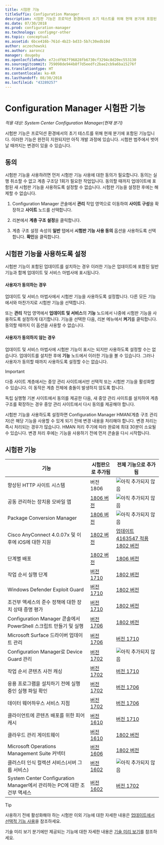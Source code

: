 ```yaml
---
title: 시험판 기능
titleSuffix: Configuration Manager
description: 시험판 기능은 프로덕션 환경에서의 초기 테스트를 위해 현재 분기에 포함된 기능입니다.
ms.date: 07/30/2018
ms.prod: configuration-manager
ms.technology: configmgr-other
ms.topic: conceptual
ms.assetid: 6bce416b-761d-4b23-bd33-5b7c30edb10d
author: aczechowski
ms.author: aaroncz
manager: dougeby
ms.openlocfilehash: e72cdf667f96828fb6730cf3294c8d20ec553130
ms.sourcegitcommit: 759098de944b8f7d5eedfc2bae2cb9a6ba15276f
ms.translationtype: HT
ms.contentlocale: ko-KR
ms.lasthandoff: 08/30/2018
ms.locfileid: "43289257"
---
```

# <a name="pre-release-features-in-configuration-manager"></a>Configuration Manager 시험판 기능

*적용 대상: System Center Configuration Manager(현재 분기)*

시험판 기능은 프로덕션 환경에서의 초기 테스트를 위해 현재 분기에 포함된 기능입니다. 이러한 기능은 완전히 지원되지만 아직 개발 과정에 있습니다. 시험판 범주에서 벗어날 때까지는 변경이 있을 수 있습니다.



## <a name="give-consent"></a>동의  

시험판 기능을 사용하려면 먼저 시험판 기능 사용에 대한 동의가 필요합니다. 동의는 실행 취소할 수 없고 계층 구조당 1회가 필요한 작업입니다. 동의할 때까지 업데이트에 포함된 새 시험판 기능을 사용하도록 설정할 수 없습니다. 시험판 기능을 설정한 후에는 해제할 수 없습니다.

1. Configuration Manager 콘솔에서 **관리** 작업 영역으로 이동하여 **사이트 구성**을 확장하고 **사이트** 노드를 선택합니다.  

2. 리본에서 **계층 구조 설정**을 클릭합니다.  

3. 계층 구조 설정 속성의 **일반** 탭에서 **시험판 기능 사용 동의** 옵션을 사용하도록 선택합니다. **확인**을 클릭합니다.  



## <a name="enabling-pre-release-features"></a>시험판 기능을 사용하도록 설정

시험판 기능이 포함된 업데이트를 설치하는 경우 이러한 기능은 업데이트에 포함된 일반 기능과 함께 업데이트 및 서비스 마법사에 표시됩니다.

#### <a name="if-you-have-given-consent"></a>사용자가 동의하는 경우
업데이트 및 서비스 마법사에서 시험판 기능을 사용하도록 설정합니다. 다른 모든 기능에서와 마찬가지로 시험판 기능을 선택합니다.     

또는 **관리** 작업 영역에서 **업데이트 및 서비스**의 **기능** 노드에서 나중에 시험판 기능을 사용하도록 설정하게 대기합니다. 기능을 선택한 다음, 리본 메뉴에서 **켜기**를 클릭합니다. 동의할 때까지 이 옵션을 사용할 수 없습니다.

#### <a name="if-you-havent-given-consent"></a>사용자가 동의하지 않는 경우
업데이트 및 서비스 마법사에 시험판 기능이 표시는 되지만 사용하도록 설정할 수는 없습니다. 업데이트를 설치한 후에 **기능** 노드에서 이러한 기능을 볼 수 있습니다. 그러나 사용자가 동의할 때까지 사용하도록 설정할 수는 없습니다.


> [!Important]  
> 다중 사이트 계층에서는 중앙 관리 사이트에서만 선택적 또는 시험판 기능을 활성화할 수 있습니다. 이 동작은 계층 전체에 충돌이 발생하지 않도록 합니다. <!--507197-->  
> 
> 독립 실행형 기본 사이트에서 동의를 제공한 다음, 새 중앙 관리 사이트를 설치하여 계층 구조를 확장하는 경우 중앙 관리 사이트에서 다시 동의를 제공해야 합니다.  

시험판 기능을 사용하도록 설정하면 Configuration Manager HMAN(계층 구조 관리자)은 해당 기능을 사용할 수 있게 되기 전에 변경 내용을 처리해야 합니다. 변경 처리는 즉시 처리되는 경우가 많습니다. HMAN 처리 주기에 따라 완료에 최대 30분이 소요될 수 있습니다. 변경 처리 후에는 기능을 사용하기 전에 먼저 콘솔을 다시 시작합니다.



## <a name="pre-release-features"></a>시험판 기능

<!--Note/tip for target article

> [!Note]  
> In this version of Configuration Manager, <feature name> is a pre-release feature. To enable it, see [Pre-release features](/sccm/core/servers/manage/pre-release-features).  


> [!Tip]  
> This feature was first introduced in version 1702 as a [pre-release feature](/sccm/core/servers/manage/pre-release-features). Beginning with version 1706, this feature is no longer a pre-release feature.  

-->


| 기능          | 시험판으로 추가됨 | 전체 기능으로 추가됨 |  
|------------------|----------------------|-------------------------|
| 향상된 HTTP 사이트 시스템<!--1356889,1358228--> |버전 1806|![아직 추가되지 않음](media/red_x.png)|
| 공동 관리하는 장치용 모바일 앱<!--1357892-->|[1806 버전](/sccm/core/clients/manage/co-management-switch-workloads#workloads-able-to-be-transitioned-to-intune)|![아직 추가되지 않음](media/red_x.png)|
| Package Conversion Manager<!--1357861-->|[1806 버전](/sccm/apps/pcm/package-conversion-manager)|![아직 추가되지 않음](media/red_x.png)|
| Cisco AnyConnect 4.0.07x 및 이후에 iOS에 대한 지원<!--1357393-->|[1802 버전](/sccm/mdm/deploy-use/create-vpn-profiles)| [업데이트 4163547 적용 1802 버전](/sccm/mdm/deploy-use/create-vpn-profiles) |
| 단계별 배포<!--1356837-->|[1802 버전](/sccm/osd/deploy-use/create-phased-deployment-for-task-sequence)|[1806 버전](/sccm/osd/deploy-use/create-phased-deployment-for-task-sequence)|
| 작업 순서 실행 단계 <!-- 1261338 --> |  [버전 1710](/sccm/osd/understand/task-sequence-steps#child-task-sequence) |[1802 버전](/sccm/osd/deploy-use/manage-task-sequences-to-automate-tasks#add-child-task-sequences-to-a-task-sequence)|
| Windows Defender Exploit Guard <!-- 1355468 --> |  [버전 1710](/sccm/protect/deploy-use/create-deploy-exploit-guard-policy) |[1802 버전](/sccm/protect/deploy-use/create-deploy-exploit-guard-policy)|
| 조건부 액세스의 준수 정책에 대한 장치 상태 증명 평가<!-- 1235616 --> |  [버전 1710](/sccm/mdm/deploy-use/manage-access-to-o365-services-for-pcs-managed-by-sccm) |[1802 버전](/sccm/mdm/deploy-use/manage-access-to-o365-services-for-pcs-managed-by-sccm)|
| Configuration Manager 콘솔에서 PowerShell 스크립트 만들기 및 실행 <!-- 1236459 --> |  [버전 1706](/sccm/apps/deploy-use/create-deploy-scripts)|[1802 버전](/sccm/apps/deploy-use/create-deploy-scripts)|
| Microsoft Surface 드라이버 업데이트 관리<!-- 1098490 --> |  [버전 1706](/sccm/sum/get-started/configure-classifications-and-products) | [버전 1710](/sccm/sum/get-started/configure-classifications-and-products)|
| Configuration Manager로 Device Guard 관리 <!-- 1319346 --> |  [버전 1702](/sccm/protect/deploy-use/use-device-guard-with-configuration-manager)|![아직 추가되지 않음](media/red_x.png)|
| 작업 순서 콘텐츠 사전 캐싱 <!-- 1021244 --> |  [버전 1702](/sccm/osd/deploy-use/create-a-task-sequence-to-upgrade-an-operating-system#configure-pre-cache-content) | [버전 1710](/sccm/osd/deploy-use/create-a-task-sequence-to-upgrade-an-operating-system#configure-pre-cache-content)|
| 응용 프로그램을 설치하기 전에 실행 중인 실행 파일 확인 <!-- 1284624 --> |   [버전 1702](/sccm/apps/deploy-use/deploy-applications#how-to-check-for-running-executable-files-before-installing-an-application) |[버전 1706](/sccm/apps/deploy-use/deploy-applications#how-to-check-for-running-executable-files-before-installing-an-application)|
| 데이터 웨어하우스 서비스 지점 <!-- 1277922 --> |  [버전 1702](/sccm/core/servers/manage/data-warehouse) |[버전 1706](/sccm/core/servers/manage/data-warehouse)|
| 클라이언트에 콘텐츠 배포를 위한 피어 캐시 <!-- 1101436 --> |  [버전 1610](/sccm/core/plan-design/hierarchy/client-peer-cache) | [버전 1710](/sccm/core/plan-design/hierarchy/client-peer-cache)|
| 클라우드 관리 게이트웨이 <!-- 1101764 --> |  [버전 1610](/sccm/core/clients/manage/plan-cloud-management-gateway) |[1802 버전](/sccm/core/clients/manage/plan-cloud-management-gateway)|
| Microsoft Operations Management Suite 커넥터 <!-- 1236739 --> | [버전 1606](/sccm/core/clients/manage/sync-data-microsoft-operations-management-suite) |[1802 버전](/sccm/core/clients/manage/sync-data-microsoft-operations-management-suite)|
| 클러스터 인식 컬렉션 서비스(서버 그룹 서비스) <!-- 1081776 --> | [버전 1602](/sccm/core/get-started/capabilities-in-technical-preview-1605#BKMK_ServerGroups)|![아직 추가되지 않음](media/red_x.png)|
| System Center Configuration Manager에서 관리하는 PC에 대한 조건부 액세스 <!--  --> | [버전 1602](/sccm/mdm/deploy-use/manage-access-to-o365-services-for-pcs-managed-by-sccm)     | [버전 1702](/sccm/mdm/deploy-use/manage-access-to-o365-services-for-pcs-managed-by-sccm)                     |
<!--Image used = ![Not yet](media/red_x.png) -->

> [!Tip]  
> 사용하기 전에 활성화해야 하는 시험판 이외 기능에 대한 자세한 내용은 [업데이트에서 선택적 기능 사용](/sccm/core/servers/manage/install-in-console-updates#bkmk_options)을 참조하세요.  
> 
> 기술 미리 보기 분기에만 제공되는 기능에 대한 자세한 내용은 [기술 미리 보기](/sccm/core/get-started/technical-preview)를 참조하세요.  
